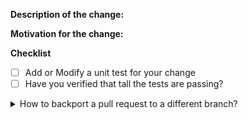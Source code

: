 <!--

Welcome to the SonataFlow Operator! Before contributing, make sure to:

- Rebase your branch on the latest upstream main
- Link any relevant issues, PR's, or documentation
- Check that the commit message is concice and helpful:
    - When fixing an issue, add "Closes #<ISSUE_NUMBER>"
- Follow the below checklist 

-->

**Description of the change:**


**Motivation for the change:**


**Checklist**

- [ ] Add or Modify a unit test for your change
- [ ] Have you verified that tall the tests are passing?

<details>
<summary>
How to backport a pull request to a different branch?
</summary>

In order to automatically create a **backporting pull request** please add one or more labels having the following format `backport-<branch-name>`, where `<branch-name>` is the name of the branch where the pull request must be backported to (e.g., `backport-7.67.x` to backport the original PR to the `7.67.x` branch).

> **NOTE**: **backporting** is an action aiming to move a change (usually a commit) from a branch (usually the main one) to another one, which is generally referring to a still maintained release branch. Keeping it simple: it is about to move a specific change or a set of them from one branch to another.

Once the original pull request is successfully merged, the automated action will create one backporting pull request per each label (with the previous format) that has been added.

If something goes wrong, the author will be notified and at this point a manual backporting is needed.

> **NOTE**: this automated backporting is triggered whenever a pull request on `main` branch is labeled or closed, but both conditions must be satisfied to get the new PR created.
</details>